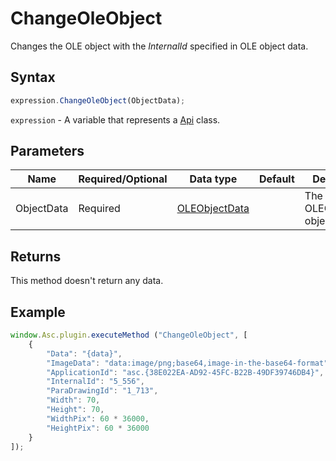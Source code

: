 # ChangeOleObject

Changes the OLE object with the *InternalId* specified in OLE object data.

## Syntax

```javascript
expression.ChangeOleObject(ObjectData);
```

`expression` - A variable that represents a [Api](../Api.md) class.

## Parameters

| **Name** | **Required/Optional** | **Data type** | **Default** | **Description** |
| ------------- | ------------- | ------------- | ------------- | ------------- |
| ObjectData | Required | [OLEObjectData](../../Enumeration/OLEObjectData.md) |  | The OLEObjectData object. |

## Returns

This method doesn't return any data.

## Example

```javascript
window.Asc.plugin.executeMethod ("ChangeOleObject", [
    {
        "Data": "{data}",
        "ImageData": "data:image/png;base64,image-in-the-base64-format",
        "ApplicationId": "asc.{38E022EA-AD92-45FC-B22B-49DF39746DB4}",
        "InternalId": "5_556",
        "ParaDrawingId": "1_713",
        "Width": 70,
        "Height": 70,
        "WidthPix": 60 * 36000,
        "HeightPix": 60 * 36000
    }
]);
```
